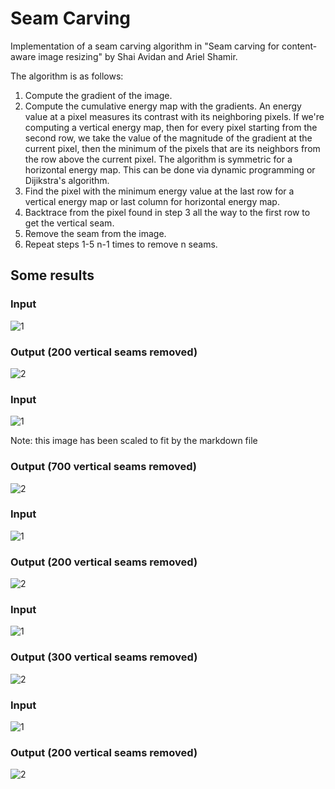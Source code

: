 # Seam Carving

Implementation of a seam carving algorithm in "Seam carving for content-aware image resizing" by Shai Avidan and Ariel Shamir.

The algorithm is as follows:

1. Compute the gradient of the image.
2. Compute the cumulative energy map with the gradients. An energy value at a pixel measures its contrast with its neighboring pixels. If we're computing a vertical energy map, then for every pixel starting from the second row, we take the value of the magnitude of the gradient at the current pixel, then the minimum of the pixels that are its neighbors from the row above the current pixel. The algorithm is symmetric for a horizontal energy map. This can be done via dynamic programming or Dijikstra's algorithm.
3. Find the pixel with the minimum energy value at the last row for a vertical energy map or last column for horizontal energy map.
4. Backtrace from the pixel found in step 3 all the way to the first row to get the vertical seam.
5. Remove the seam from the image.
6. Repeat steps 1-5 n-1 times to remove n seams.

## Some results

### Input
![1](images/vladimir.jpg)
### Output (200 vertical seams removed)
![2](output/vladimir200v.jpg)

### Input
![1](images/castle.jpg)

Note: this image has been scaled to fit by the markdown file
### Output (700 vertical seams removed)
![2](output/castle700v.jpg)

### Input
![1](images/balloon.jpg)
### Output (200 vertical seams removed)
![2](output/balloon200v.jpg)

### Input
![1](images/river.jpg)
### Output (300 vertical seams removed)
![2](output/river300v.jpg)

### Input
![1](images/chalet.jpg)
### Output (200 vertical seams removed)
![2](output/chalet200v.jpg)
